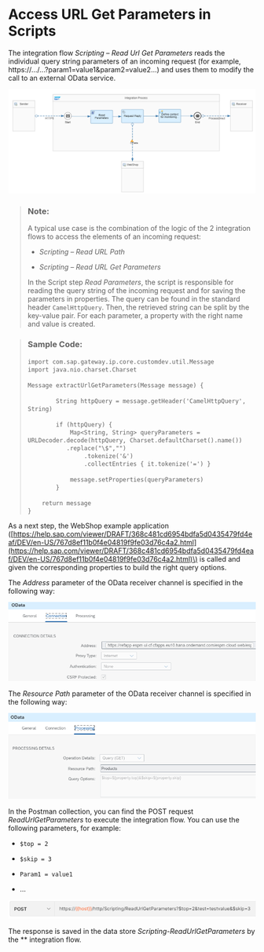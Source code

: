 <!-- loio7ad2ac9848f24b80a13c811e2fec7885 -->

# Access URL Get Parameters in Scripts

The integration flow *Scripting – Read Url Get Parameters* reads the individual query string parameters of an incoming request \(for example, https://.../...?param1=value1&param2=value2...\) and uses them to modify the call to an external OData service.

![](images/2107_Design-Guidelines-Get_Parameters-1-flow_png_7f3619b.png)

> ### Note:  
> A typical use case is the combination of the logic of the 2 integration flows to access the elements of an incoming request:
> 
> -   *Scripting – Read URL Path* 
> 
> -   *Scripting – Read URL Get Parameters* 
> 
> 
> In the Script step *Read Parameters*, the script is responsible for reading the query string of the incoming request and for saving the parameters in properties. The query can be found in the standard header `CamelHttpQuery`. Then, the retrieved string can be split by the key-value pair. For each parameter, a property with the right name and value is created.

> ### Sample Code:  
> ```
> import com.sap.gateway.ip.core.customdev.util.Message
> import java.nio.charset.Charset
> 
> Message extractUrlGetParameters(Message message) {
>         
>         String httpQuery = message.getHeader('CamelHttpQuery', String)
>         
>         if (httpQuery) {
>             Map<String, String> queryParameters = URLDecoder.decode(httpQuery, Charset.defaultCharset().name())
> 			 .replace("\$","")
>                 .tokenize('&')
>                 .collectEntries { it.tokenize('=') }
>             
>             message.setProperties(queryParameters)
>         }       
>     
>     return message
> }
> 
> ```

As a next step, the WebShop example application \([https://help.sap.com/viewer/DRAFT/368c481cd6954bdfa5d0435479fd4eaf/DEV/en-US/767d8ef11b0f4e04819f9fe03d76c4a2.html](https://help.sap.com/viewer/DRAFT/368c481cd6954bdfa5d0435479fd4eaf/DEV/en-US/767d8ef11b0f4e04819f9fe03d76c4a2.html)\) is called and given the corresponding properties to build the right query options.

The *Address* parameter of the OData receiver channel is specified in the following way:

![](images/2107_Design-Guidelines-Get_Parameters-2-connection_png_9273dcd.png)

The *Resource Path* parameter of the OData receiver channel is specified in the following way:

![](images/2107_Design-Guidelines-Get_Parameters-3-processing_png_ec2a635.png)

In the Postman collection, you can find the POST request *ReadUrlGetParameters* to execute the integration flow. You can use the following parameters, for example:

-   `$top = 2`

-   `$skip = 3`

-   `Param1 = value1` 

-   ...


![](images/2107_Design-Guidelines-Get_Parameters-4-postman_png_ea6e2b4.png)

The response is saved in the data store *Scripting-ReadUrlGetParameters* by the ** integration flow.

